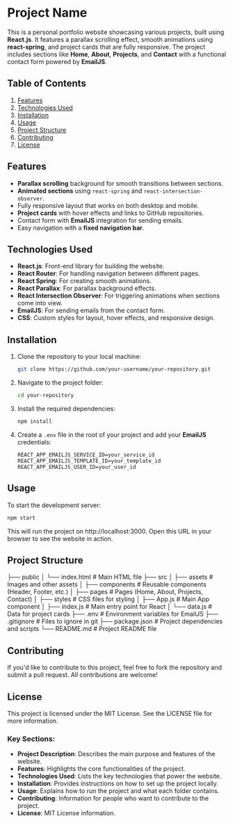 # Project Name

This is a personal portfolio website showcasing various projects, built using **React.js**. It features a parallax scrolling effect, smooth animations using **react-spring**, and project cards that are fully responsive. The project includes sections like **Home**, **About**, **Projects**, and **Contact** with a functional contact form powered by **EmailJS**.

## Table of Contents

1. [Features](#features)
2. [Technologies Used](#technologies-used)
3. [Installation](#installation)
4. [Usage](#usage)
5. [Project Structure](#project-structure)
6. [Contributing](#contributing)
7. [License](#license)

## Features

- **Parallax scrolling** background for smooth transitions between sections.
- **Animated sections** using `react-spring` and `react-intersection-observer`.
- Fully responsive layout that works on both desktop and mobile.
- **Project cards** with hover effects and links to GitHub repositories.
- Contact form with **EmailJS** integration for sending emails.
- Easy navigation with a **fixed navigation bar**.

## Technologies Used

- **React.js**: Front-end library for building the website.
- **React Router**: For handling navigation between different pages.
- **React Spring**: For creating smooth animations.
- **React Parallax**: For parallax background effects.
- **React Intersection Observer**: For triggering animations when sections come into view.
- **EmailJS**: For sending emails from the contact form.
- **CSS**: Custom styles for layout, hover effects, and responsive design.

## Installation

1. Clone the repository to your local machine:

    ```bash
    git clone https://github.com/your-username/your-repository.git
    ```

2. Navigate to the project folder:

    ```bash
    cd your-repository
    ```

3. Install the required dependencies:

    ```bash
    npm install
    ```

4. Create a `.env` file in the root of your project and add your **EmailJS** credentials:

    ```
    REACT_APP_EMAILJS_SERVICE_ID=your_service_id
    REACT_APP_EMAILJS_TEMPLATE_ID=your_template_id
    REACT_APP_EMAILJS_USER_ID=your_user_id
    ```

## Usage

To start the development server:

```bash
npm start
```
This will run the project on http://localhost:3000. Open this URL in your browser to see the website in action.

## Project Structure
├── public
│   └── index.html           # Main HTML file
├── src
│   ├── assets               # Images and other assets
│   ├── components           # Reusable components (Header, Footer, etc.)
│   ├── pages                # Pages (Home, About, Projects, Contact)
│   ├── styles               # CSS files for styling
│   ├── App.js               # Main App component
│   ├── index.js             # Main entry point for React
│   └── data.js              # Data for project cards
├── .env                     # Environment variables for EmailJS
├── .gitignore               # Files to ignore in git
├── package.json             # Project dependencies and scripts
└── README.md                # Project README file

## Contributing
If you'd like to contribute to this project, feel free to fork the repository and submit a pull request. All contributions are welcome!

## License
This project is licensed under the MIT License. See the LICENSE file for more information.


### Key Sections:
- **Project Description**: Describes the main purpose and features of the website.
- **Features**: Highlights the core functionalities of the project.
- **Technologies Used**: Lists the key technologies that power the website.
- **Installation**: Provides instructions on how to set up the project locally.
- **Usage**: Explains how to run the project and what each folder contains.
- **Contributing**: Information for people who want to contribute to the project.
- **License**: MIT License information.




